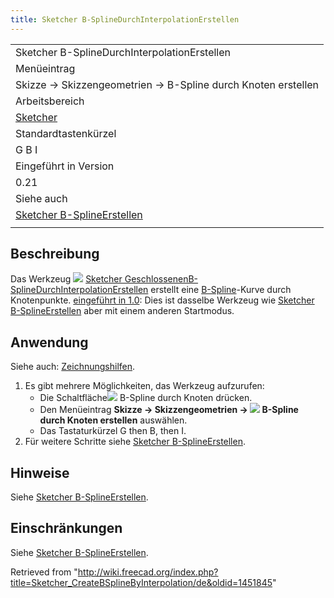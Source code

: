```yaml
---
title: Sketcher B-SplineDurchInterpolationErstellen
---
```


|                                                                                      |
| ------------------------------------------------------------------------------------ |
| Sketcher B-SplineDurchInterpolationErstellen                                         |
| Menüeintrag                                                                          |
| Skizze → Skizzengeometrien → B-Spline durch Knoten erstellen                         |
| Arbeitsbereich                                                                       |
| [Sketcher](/Sketcher_Workbench/de "Sketcher Workbench/de")                           |
| Standardtastenkürzel                                                                 |
| G B I                                                                                |
| Eingeführt in Version                                                                |
| 0.21                                                                                 |
| Siehe auch                                                                           |
| [Sketcher B-SplineErstellen](/Sketcher_CreateBSpline/de "Sketcher CreateBSpline/de") |
|                                                                                      |

## Beschreibung

Das Werkzeug ![](/images/Sketcher_CreateBSplineByInterpolation.svg) [Sketcher GeschlossenenB-SplineDurchInterpolationErstellen](/Sketcher_CreateBSplineByInterpolation "Sketcher CreateBSplineByInterpolation") erstellt eine [B-Spline](/B-Splines/de "B-Splines/de")-Kurve durch Knotenpunkte. [eingeführt in 1.0](/Release_notes_1.0/de "Release notes 1.0/de"): Dies ist dasselbe Werkzeug wie [Sketcher B-SplineErstellen](/Sketcher_CreateBSpline/de "Sketcher CreateBSpline/de") aber mit einem anderen Startmodus.

## Anwendung

Siehe auch: [Zeichnungshilfen](/Sketcher_Workbench/de#Zeichnungshilfen "Sketcher Workbench/de").

1. Es gibt mehrere Möglichkeiten, das Werkzeug aufzurufen:
   - Die Schaltfläche![](/images/Sketcher_CreateBSplineByInterpolation.svg) B-Spline durch Knoten drücken.
   - Den Menüeintrag **Skizze → Skizzengeometrien → ![](/images/Sketcher_CreateBSplineByInterpolation.svg) B-Spline durch Knoten erstellen** auswählen.
   - Das Tastaturkürzel G then B, then I.
2. Für weitere Schritte siehe [Sketcher B-SplineErstellen](/Sketcher_CreateBSpline/de#Anwendung "Sketcher CreateBSpline/de").

## Hinweise

Siehe [Sketcher B-SplineErstellen](/Sketcher_CreateBSpline/de#Hinweise "Sketcher CreateBSpline/de").

## Einschränkungen

Siehe [Sketcher B-SplineErstellen](/Sketcher_CreateBSpline/de#Einschränkungen "Sketcher CreateBSpline/de").

Retrieved from "<http://wiki.freecad.org/index.php?title=Sketcher_CreateBSplineByInterpolation/de&oldid=1451845>"
